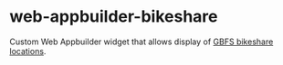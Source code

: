# web-appbuilder-bikeshare
Custom Web Appbuilder widget that allows display of [GBFS bikeshare locations](https://github.com/NABSA/gbfs/blob/master/systems.csv).
